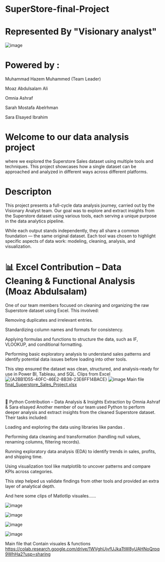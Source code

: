 # SuperStore-final-Project
# Represented By "Visionary analyst"
![image](https://github.com/user-attachments/assets/2dd92037-75ae-417e-aa20-71c6c63c44c9)
# Powered by :
Muhammad Hazem Muhammed (Team Leader)

Moaz Abdulsalam Ali

Omnia Ashraf

Sarah Mostafa Abelrhman

Sara Elsayed Ibrahim

# Welcome to our data analysis project
where we explored the Superstore Sales dataset using multiple tools and techniques. This project showcases how a single dataset can be approached and analyzed in different ways across different platforms.

# Descripton
This project presents a full-cycle data analysis journey, carried out by the Visionary Analyst team. Our goal was to explore and extract insights from the Superstore dataset using various tools, each serving a unique purpose in the data analytics pipeline.

While each output stands independently, they all share a common foundation — the same original dataset. Each tool was chosen to highlight specific aspects of data work: modeling, cleaning, analysis, and visualization.
# 📊 Excel Contribution – Data Cleaning & Functional Analysis (Moaz Abdulsalam)
One of our team members focused on cleaning and organizing the raw Superstore dataset using Excel. This involved:

Removing duplicates and irrelevant entries.

Standardizing column names and formats for consistency.

Applying formulas and functions to structure the data, such as IF, VLOOKUP, and conditional formatting.

Performing basic exploratory analysis to understand sales patterns and identify potential data issues before loading into other tools.

This step ensured the dataset was clean, structured, and analysis-ready for use in Power BI, Tableau, and SQL.
Clips from Excel
![{A2BB1D55-40FC-46E2-8B38-23E6FF14BACE}](https://github.com/user-attachments/assets/fae8d7b7-ae94-4750-b5a0-1f4b13a8cff6)  ![image](https://github.com/user-attachments/assets/b0b9c0d5-f3f9-465e-9942-fce990bd3f4d)
Main file 
[final_Superstore_Sales_Project.xlsx](https://github.com/user-attachments/files/19888745/final_Superstore_Sales_Project.xlsx)

# 
🐍 Python Contribution – Data Analysis & Insights Extraction by Omnia Ashraf & Sara elsayed
Another member of our team used Python to perform deeper analysis and extract insights from the cleaned Superstore dataset. Their tasks included:

Loading and exploring the data using libraries like pandas .

Performing data cleaning and transformation (handling null values, renaming columns, filtering records).

Running exploratory data analysis (EDA) to identify trends in sales, profits, and shipping time.

Using visualization tool like matplotlib to uncover patterns and compare KPIs across categories.

This step helped us validate findings from other tools and provided an extra layer of analytical depth. 


And here some clips of Matlotlip visuales......


![image](https://github.com/user-attachments/assets/ba310f25-3cbb-4c06-ad0f-75490d77ca62)


![image](https://github.com/user-attachments/assets/cdcd54a6-b689-4fde-ad1e-75d767dd8215)


![image](https://github.com/user-attachments/assets/546d18e3-54d8-42d9-a361-8c6df0f9c3ee)


![image](https://github.com/user-attachments/assets/4d3c2add-21f9-400c-97c1-016d656e1b8f)


Main file that Contain visuales & functions
https://colab.research.google.com/drive/1WVghUjvfUJkaTtW8yUAHNoQrpq9WhHa2?usp=sharing





 

